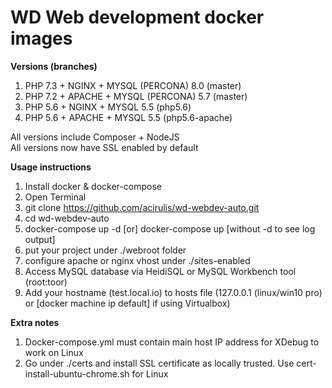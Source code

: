 # WD Web development docker images

**Versions (branches)**

1) PHP 7.3 + NGINX + MYSQL (PERCONA) 8.0 (master)  
2) PHP 7.2 + APACHE + MYSQL (PERCONA) 5.7 (master)  
3) PHP 5.6 + NGINX + MYSQL 5.5 (php5.6)  
4) PHP 5.6 + APACHE + MYSQL 5.5 (php5.6-apache)  

All versions include Composer + NodeJS  
All versions now have SSL enabled by default  

**Usage instructions**

1) Install docker & docker-compose
2) Open Terminal
3) git clone https://github.com/acirulis/wd-webdev-auto.git
3) cd wd-webdev-auto
4) docker-compose up -d [or] docker-compose up [without -d to see log output]
5) put your project under ./webroot folder
6) configure apache or nginx vhost under ./sites-enabled
7) Access MySQL database via HeidiSQL or MySQL Workbench tool (root:toor)
8) Add your hostname (test.local.io) to hosts file (127.0.0.1 (linux/win10 pro) or [docker machine ip default] if using Virtualbox)

**Extra notes**
1) Docker-compose.yml must contain main host IP address for XDebug to work on Linux
2) Go under ./certs and install SSL certificate as locally trusted. Use cert-install-ubuntu-chrome.sh for Linux
